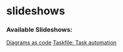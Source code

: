 # slideshows

### Available Slideshows:


[Diagrams as code](https://scrambledbits.github.io/slideshows/diagrams/)
[Taskfile: Task automation](https://scrambledbits.github.io/slideshows/taskfile/)

